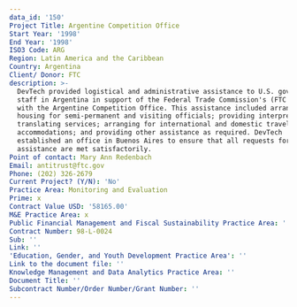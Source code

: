 ```yaml
---
data_id: '150'
Project Title: Argentine Competition Office
Start Year: '1998'
End Year: '1998'
ISO3 Code: ARG
Region: Latin America and the Caribbean
Country: Argentina
Client/ Donor: FTC
description: >-
  DevTech provided logistical and administrative assistance to U.S. government
  staff in Argentina in support of the Federal Trade Commission's (FTC's) work
  with the Argentine Competition Office. This assistance included arranging
  housing for semi-permanent and visiting officials; providing interpreting and
  translating services; arranging for international and domestic travel and
  accommodations; and providing other assistance as required. DevTech
  established an office in Buenos Aires to ensure that all requests for
  assistance are met satisfactorily.
Point of contact: Mary Ann Redenbach
Email: antitrust@ftc.gov
Phone: (202) 326-2679
Current Project? (Y/N): 'No'
Practice Area: Monitoring and Evaluation
Prime: x
Contract Value USD: '58165.00'
M&E Practice Area: x
Public Financial Management and Fiscal Sustainability Practice Area: ''
Contract Number: 98-L-0024
Sub: ''
Link: ''
'Education, Gender, and Youth Development Practice Area': ''
Link to the document file: ''
Knowledge Management and Data Analytics Practice Area: ''
Document Title: ''
Subcontract Number/Order Number/Grant Number: ''
---
```

